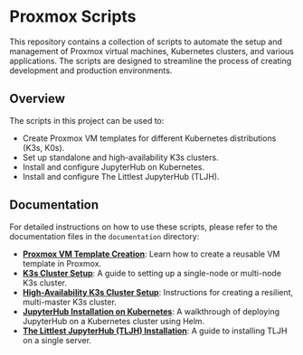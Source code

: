 # Proxmox Scripts

This repository contains a collection of scripts to automate the setup and management of Proxmox virtual machines, Kubernetes clusters, and various applications. The scripts are designed to streamline the process of creating development and production environments.

## Overview

The scripts in this project can be used to:

*   Create Proxmox VM templates for different Kubernetes distributions (K3s, K0s).
*   Set up standalone and high-availability K3s clusters.
*   Install and configure JupyterHub on Kubernetes.
*   Install and configure The Littlest JupyterHub (TLJH).

## Documentation

For detailed instructions on how to use these scripts, please refer to the documentation files in the `documentation` directory:

*   [**Proxmox VM Template Creation**](./documentation/proxmox-template-creation.md): Learn how to create a reusable VM template in Proxmox.
*   [**K3s Cluster Setup**](./documentation/k3s-cluster-setup.md): A guide to setting up a single-node or multi-node K3s cluster.
*   [**High-Availability K3s Cluster Setup**](./documentation/k3s-high-availability-setup.md): Instructions for creating a resilient, multi-master K3s cluster.
*   [**JupyterHub Installation on Kubernetes**](./documentation/jupyterhub-installation.md): A walkthrough of deploying JupyterHub on a Kubernetes cluster using Helm.
*   [**The Littlest JupyterHub (TLJH) Installation**](./documentation/tljh-installation.md): A guide to installing TLJH on a single server.
